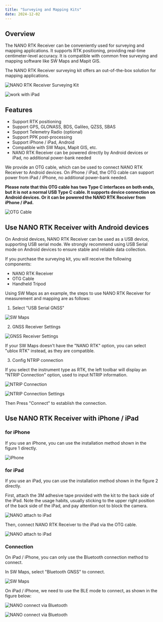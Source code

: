 ```yaml
---
title: "Surveying and Mapping Kits"
date: 2024-12-02
---
```


## Overview

The NANO RTK Receiver can be conveniently used for surveying and mapping applications. It supports RTK positioning, providing real-time centimeter-level accuracy.
It is compatible with common free surveying and mapping software like SW Maps and Mapit GIS.

The NANO RTK Receiver surveying kit offers an out-of-the-box solution for mapping applications.

![NANO RTK Receiver Surveying Kit](../../images/rtk/surveying-and-mapping/handheld_surveying_sets.png)

![work with iPad](../../images/rtk/surveying-and-mapping/nano-with-ipad-600x.png)

## Features

- Support RTK positioning
- Support GPS, GLONASS, BDS, Galileo, QZSS, SBAS
- Support Telemetry Radio (optional)
- Support PPK post-processing
- Support iPhone / iPad, Android
- Compatible with SW Maps, Mapit GIS, etc.
- NANO RTK Receiver can be powered directly by Android devices or iPad, no additional power-bank needed
  
We provide an OTG cable, which can be used to connect NANO RTK Receiver to Android devices.
On iPhone / iPad, the OTG cable can support power from iPad / iPhone, no additional power-bank needed.

**Please note that this OTG cable has two Type C interfaces on both ends, but it is not a normal USB Type C cable. It supports device connection on Android devices. Or it can be powered the NANO RTK Receiver from iPhone / iPad.**

![OTG Cable](../../images/rtk/surveying-and-mapping/TYPE-C-OTG-CABLE-500x.png)

## Use NANO RTK Receiver with Android devices

On Android devices, NANO RTK Receiver can be used as a USB device, supporting USB serial mode.
We strongly recommend using USB Serial mode on Android devices to ensure stable and reliable data collection.

If you purchase the surveying kit, you will receive the following components:

- NANO RTK Receiver
- OTG Cable
- Handheld Tripod

Using SW Maps as an example, the steps to use NANO RTK Receiver for measurement and mapping are as follows:

1. Select "USB Serial GNSS"

![SW Maps](../../images/rtk/surveying-and-mapping/sw-maps-0-01.png)

2. GNSS Receiver Settings

![GNSS Receiver Settings](../../images/rtk/surveying-and-mapping/sw-maps-0-02.png)

If your SW Maps doesn't have the "NANO RTK" option, you can select "ublox RTK" instead, as they are compatible.

3. Config NTRIP connection

If you select the instrument type as RTK, the left toolbar will display an "NTRIP Connection" option, used to input NTRIP information.

![NTRIP Connection](../../images/rtk/surveying-and-mapping/sw-maps-0-03.png)

![NTRIP Connection Settings](../../images/rtk/surveying-and-mapping/sw-maps-0-04.png)

Then Press "Connect" to establish the connection.

## Use NANO RTK Receiver with iPhone / iPad

### for iPhone

If you use an iPhone, you can use the installation method shown in the figure 1 directly.

![iPhone](../../images/rtk/surveying-and-mapping/handheld_surveying_sets-300x.png)

### for iPad

If you use an iPad, you can use the installation method shown in the figure 2 directly.

First, attach the 3M adhesive tape provided with the kit to the back side of the iPad. Note the usage habits, usually sticking to the upper right position of the back side of the iPad, and pay attention not to block the camera.

![NANO attach to iPad](../../images/rtk/surveying-and-mapping/nano-attched-on-the-back-side.png)

Then, connect NANO RTK Receiver to the iPad via the OTG cable.

![NANO attach to iPad](../../images/rtk/surveying-and-mapping/nano-with-ipad-300x.png)

### Connection

On iPad / iPhone, you can only use the Bluetooth connection method to connect.

In SW Maps, select "Bluetooth GNSS" to connect.

![SW Maps](../../images/rtk/surveying-and-mapping/sw-maps-0-01.png)

On iPad / iPhone, we need to use the BLE mode to connect, as shown in the figure below:

![NANO connect via Bluetooth](../../images/rtk/surveying-and-mapping/sw-maps-ipad-01.png)

![NANO connect via Bluetooth](../../images/rtk/surveying-and-mapping/sw-maps-ipad-02.png)
